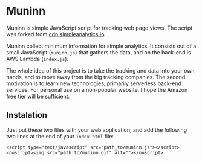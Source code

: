 # Muninn

Muninn is simple JavaScript script for tracking web page views. The script was forked from [cdn.simpleanalytics.io](https://github.com/bacinger/cdn.simpleanalytics.io).

Muninn collect minimum information for simple analytics. It consists out of a small JavaScript (`muninn.js`) that gathers the data, and on the back-end is AWS Lambda (`index.js`). 

The whole idea of this project is to take the tracking and data into your own hands, and to move away from the big tracking companies. The second motivation is to learn new technologies, primarily serverless back-end services. For personal use on a non-popular website, I hope the Amazon free tier will be sufficient.

## Instalation

Just put these two files with your web application, and add the following two lines at the end of your `index.html` file:
```
<script type="text/javascript" src="path_to/muninn.js"></script> 
<noscript><img src="path_to/muninn.gif" alt=""></noscript>
```